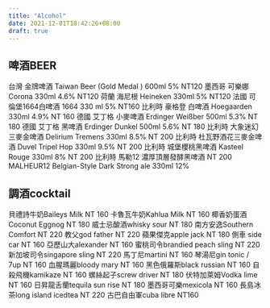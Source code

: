 ```yaml
---
title: "Alcohol"
date: 2021-12-01T18:42:26+08:00
draft: true
---
```


## 啤酒BEER

台灣 金牌啤酒
Taiwan Beer (Gold Medal ) 600ml  5%  NT120
墨西哥 可樂娜
Corona  330ml  4.6%   NT120
荷蘭 海尼根
Heineken  330ml  5%   NT120
法國 可倫堡1664白啤酒
1664  330 ml  5%   NT160
比利時 豪格登 白啤酒
Hoegaarden  330ml  4.9%    NT 160
德國 艾丁格 小麥啤酒
Erdinger Weißber  500ml  5.3%   NT 180
德國 艾丁格 黑啤酒
Erdinger Dunkel  500ml  5.6%   NT 180
比利時 大象迷幻 三麥金啤酒
Delirium Tremens  330ml  8.5%  NT 200
比利時 杜瓦野酒花三麥金啤酒 
Duvel Tripel Hop  330ml  9.5%   NT 200
比利時 城堡櫻桃黑啤酒 
Kasteel Rouge  330ml  8%    NT 200
比利時 馬勒12 濃厚頂層發酵黑啤酒   NT 200
MALHEUR12  Belgian-Style Dark Strong ale  330ml  12% 


## 調酒cocktail

貝禮詩牛奶Baileys Milk   NT 160
卡魯瓦牛奶Kahlua Milk   NT 160
椰香奶蛋酒Coconut Eggnog   NT 180
威士忌酸酒whisky sour   NT 180
南方安逸Southern Comfort   NT 220
教父god father     NT 220
蘋果傑克apple jack   NT 180
側車 side car   NT 160
亞歷山大alexander   NT 160
蜜桃司令brandied peach sling   NT 220
新加坡司令singapore sling   NT 220
馬丁尼martini   NT 160
琴湯尼gin tonic / 7up  NT 160
血腥瑪麗bloody mary   NT 160
黑色俄羅斯black russian    NT 160
自殺飛機kamikaze   NT 160
螺絲起子screw driver   NT 180
伏特加萊姆Vodka lime   NT 160
日昇龍舌蘭tequila sun rise   NT 180
墨西哥可樂mexicola   NT 160
長島冰茶long island icedtea   NT 220
古巴自由軍cuba libre   NT160
